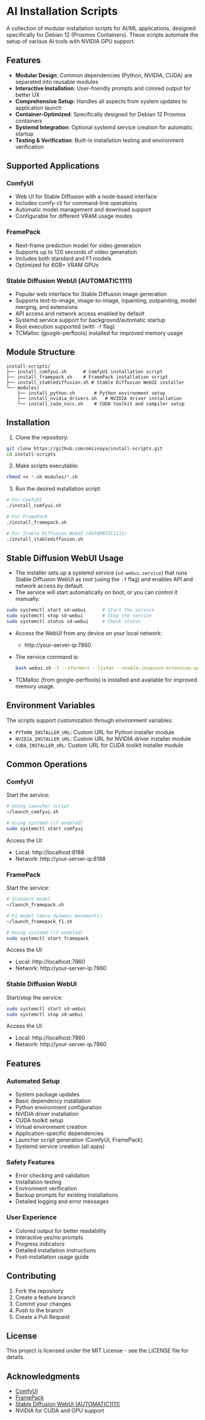 # AI Installation Scripts

A collection of modular installation scripts for AI/ML applications, designed specifically for Debian 12 (Proxmox Containers). These scripts automate the setup of various AI tools with NVIDIA GPU support.

## Features

- **Modular Design**: Common dependencies (Python, NVIDIA, CUDA) are separated into reusable modules
- **Interactive Installation**: User-friendly prompts and colored output for better UX
- **Comprehensive Setup**: Handles all aspects from system updates to application launch
- **Container-Optimized**: Specifically designed for Debian 12 Proxmox containers
- **Systemd Integration**: Optional systemd service creation for automatic startup
- **Testing & Verification**: Built-in installation testing and environment verification

## Supported Applications

### ComfyUI
- Web UI for Stable Diffusion with a node-based interface
- Includes comfy-cli for command-line operations
- Automatic model management and download support
- Configurable for different VRAM usage modes

### FramePack
- Next-frame prediction model for video generation
- Supports up to 120 seconds of video generation
- Includes both standard and F1 models
- Optimized for 6GB+ VRAM GPUs

### Stable Diffusion WebUI (AUTOMATIC1111)
- Popular web interface for Stable Diffusion image generation
- Supports text-to-image, image-to-image, inpainting, outpainting, model merging, and extensions
- API access and network access enabled by default
- Systemd service support for background/automatic startup
- Root execution supported (with `-f` flag)
- TCMalloc (google-perftools) installed for improved memory usage

## Module Structure

```
install-scripts/
├── install_comfyui.sh      # ComfyUI installation script
├── install_framepack.sh    # FramePack installation script
├── install_stablediffusion.sh # Stable Diffusion WebUI installer
└── modules/
    ├── install_python.sh       # Python environment setup
    ├── install_nvidia_drivers.sh   # NVIDIA driver installation
    └── install_cuda_nvcc.sh    # CUDA toolkit and compiler setup
```

## Installation

1. Clone the repository:
```bash
git clone https://github.com/omiinaya/install-scripts.git
cd install-scripts
```

2. Make scripts executable:
```bash
chmod +x *.sh modules/*.sh
```

3. Run the desired installation script:
```bash
# For ComfyUI
./install_comfyui.sh

# For FramePack
./install_framepack.sh

# For Stable Diffusion WebUI (AUTOMATIC1111)
./install_stablediffusion.sh
```

## Stable Diffusion WebUI Usage

- The installer sets up a systemd service (`sd-webui.service`) that runs Stable Diffusion WebUI as root (using the `-f` flag) and enables API and network access by default.
- The service will start automatically on boot, or you can control it manually:

```bash
sudo systemctl start sd-webui      # Start the service
sudo systemctl stop sd-webui       # Stop the service
sudo systemctl status sd-webui     # Check status
```

- Access the WebUI from any device on your local network:
  - http://your-server-ip:7860

- The service command is:
  ```bash
  bash webui.sh -f --xformers --listen --enable-insecure-extension-access --api
  ```

- TCMalloc (from google-perftools) is installed and available for improved memory usage.

## Environment Variables

The scripts support customization through environment variables:

- `PYTHON_INSTALLER_URL`: Custom URL for Python installer module
- `NVIDIA_INSTALLER_URL`: Custom URL for NVIDIA driver installer module
- `CUDA_INSTALLER_URL`: Custom URL for CUDA toolkit installer module

## Common Operations

### ComfyUI

Start the service:
```bash
# Using launcher script
~/launch_comfyui.sh

# Using systemd (if enabled)
sudo systemctl start comfyui
```

Access the UI:
- Local: http://localhost:8188
- Network: http://your-server-ip:8188

### FramePack

Start the service:
```bash
# Standard model
~/launch_framepack.sh

# F1 model (more dynamic movements)
~/launch_framepack_f1.sh

# Using systemd (if enabled)
sudo systemctl start framepack
```

Access the UI:
- Local: http://localhost:7860
- Network: http://your-server-ip:7860

### Stable Diffusion WebUI

Start/stop the service:
```bash
sudo systemctl start sd-webui
sudo systemctl stop sd-webui
```

Access the UI:
- Local: http://localhost:7860
- Network: http://your-server-ip:7860

## Features

### Automated Setup
- System package updates
- Basic dependency installation
- Python environment configuration
- NVIDIA driver installation
- CUDA toolkit setup
- Virtual environment creation
- Application-specific dependencies
- Launcher script generation (ComfyUI, FramePack)
- Systemd service creation (all apps)

### Safety Features
- Error checking and validation
- Installation testing
- Environment verification
- Backup prompts for existing installations
- Detailed logging and error messages

### User Experience
- Colored output for better readability
- Interactive yes/no prompts
- Progress indicators
- Detailed installation instructions
- Post-installation usage guide

## Contributing

1. Fork the repository
2. Create a feature branch
3. Commit your changes
4. Push to the branch
5. Create a Pull Request

## License

This project is licensed under the MIT License - see the LICENSE file for details.

## Acknowledgments

- [ComfyUI](https://github.com/comfyanonymous/ComfyUI)
- [FramePack](https://github.com/lllyasviel/FramePack)
- [Stable Diffusion WebUI (AUTOMATIC1111)](https://github.com/AUTOMATIC1111/stable-diffusion-webui)
- NVIDIA for CUDA and GPU support 